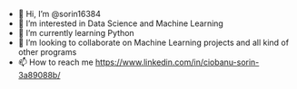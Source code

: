 - 👋 Hi, I’m @sorin16384
- 👀 I’m interested in Data Science and Machine Learning
- 🌱 I’m currently learning Python
- 💞️ I’m looking to collaborate on Machine Learning projects and all kind of other programs
- 📫 How to reach me  https://www.linkedin.com/in/ciobanu-sorin-3a89088b/

<!---
sorin16384/sorin16384 is a ✨ special ✨ repository because its `README.md` (this file) appears on your GitHub profile.
You can click the Preview link to take a look at your changes.
--->
